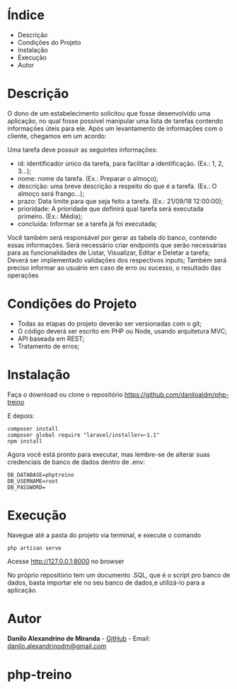 #  Índice

* Descrição
* Condições do Projeto
* Instalação
* Execução
* Autor

#  Descrição

O dono de um estabelecimento solicitou que fosse desenvolvido uma aplicação, no qual
fosse possível manipular uma lista de tarefas contendo informações úteis para ele.
Após um levantamento de informações com o cliente, chegamos em um acordo:

Uma tarefa deve possuir as seguintes informações:

- id: identificador único da tarefa, para facilitar a identificação. (Ex.: 1, 2, 3...);
- nome: nome da tarefa. (Ex.: Preparar o almoço);
- descrição: uma breve descrição a respeito do que é a tarefa. (Ex.: O almoço será
frango...);
- prazo: Data limite para que seja feito a tarefa. (Ex.: 21/09/18 12:00:00);
- prioridade: A prioridade que definirá qual tarefa será executada primeiro. (Ex.:
Média);
- concluída: Informar se a tarefa já foi executada;

Você também será responsável por gerar as tabela do banco, contendo essas informações.
Será necessário criar endpoints que serão necessárias para as funcionalidades de Listar,
Visualizar, Editar e Deletar a tarefa;
Deverá ser implementado validações dos respectivos inputs;
Também será preciso informar ao usuário em caso de erro ou sucesso, o resultado das
operações

#  Condições do Projeto

   - Todas as etapas do projeto deverão ser versionadas com o git;
   - O código deverá ser escrito em PHP ou Node, usando arquitetura MVC;
   - API baseada em REST;
   - Tratamento de erros;


#  Instalação

Faça o download ou clone o repositório
https://github.com/daniloaldm/php-treino

E depois:

 ```
composer install
composer global require "laravel/installer=~1.1"
npm install

```


Agora você está pronto para executar, mas lembre-se de alterar suas credenciais de banco de dados dentro de .env:

```
DB_DATABASE=phptreino
DB_USERNAME=root
DB_PASSWORD=

```

# Execução

Navegue até a pasta do projeto via terminal, e execute o comando
```
php artisan serve
```
Acesse http://127.0.0.1:8000 no browser

No próprio repositório tem um documento .SQL, que é o script pro banco de dados, basta importar ele no seu banco de dados,e utilizá-lo para a aplicação.

# Autor

**Danilo Alexandrino de Miranda** - [GitHub](https://github.com/daniloaldm) - Email: [danilo.alexandrinodm@gmail.com](danilo.alexandrinodm@gmail.com)


# php-treino
